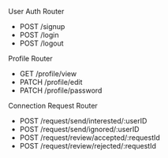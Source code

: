 User Auth Router
- POST /signup
- POST /login
- POST /logout

Profile Router
- GET /profile/view
- PATCH /profile/edit
- PATCH /profile/password

Connection Request Router
- POST /request/send/interested/:userID
- POST /request/send/ignored/:userID
- POST /request/review/accepted/:requestId
- POST /request/review/rejected/:requestId

